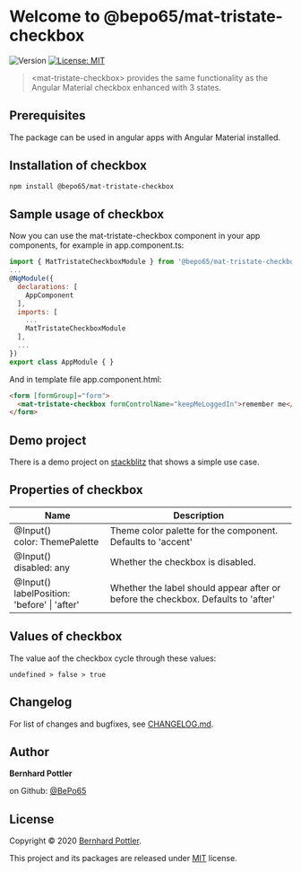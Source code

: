 # Welcome to @bepo65/mat-tristate-checkbox
![Version](https://img.shields.io/badge/version-2.0.1-blue.svg?cacheSeconds=2592000)
[![License: MIT](https://img.shields.io/badge/License-MIT-yellow.svg)](https://github.com/kefranabg/readme-md-generator/blob/master/LICENSE)

> &lt;mat-tristate-checkbox&gt; provides the same functionality as the Angular Material checkbox enhanced with 3 states.

## Prerequisites

The package can be used in angular apps with Angular Material installed.

## Installation of checkbox

```sh
npm install @bepo65/mat-tristate-checkbox
```

## Sample usage of checkbox

Now you can use the mat-tristate-checkbox component in your app components, for example in app.component.ts:

```javascript
import { MatTristateCheckboxModule } from '@bepo65/mat-tristate-checkbox';
...
@NgModule({
  declarations: [
    AppComponent
  ],
  imports: [
    ...
    MatTristateCheckboxModule
  ],
  ...
})
export class AppModule { }
```

And in template file app.component.html:

```html
<form [formGroup]="form">
  <mat-tristate-checkbox formControlName="keepMeLoggedIn">remember me</mat-tristate-checkbox>
</form>
```

## Demo project

There is a demo project on  [stackblitz](https://stackblitz.com/edit/angular-mat-tristate-cb-demo) that shows a simple use case.

## Properties of checkbox

| Name | Description |
|------|-------------|
|  @Input()<br />color: ThemePalette  | Theme color palette for the component. Defaults to 'accent' |
|  @Input()<br />disabled: any  | Whether the checkbox is disabled. |
|  @Input()<br />labelPosition: 'before' &#124; 'after'  | Whether the label should appear after or before the checkbox. Defaults to 'after' |

## Values of checkbox
The value aof the checkbox cycle through these values:
```
undefined > false > true
```

## Changelog
For list of changes and bugfixes, see [CHANGELOG.md](CHANGELOG.md).

## Author

**Bernhard Pottler**

  on Github: [@BePo65](https://github.com/BePo65)


## License

Copyright © 2020 [Bernhard Pottler](https://github.com/BePo65).

This project and its packages are released under [MIT](https://github.com/BePo65/bepo65-mat-tristate-checkbox/blob/master/LICENSE) license.
